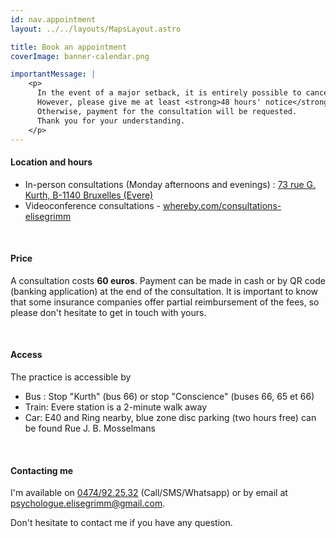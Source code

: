 ```yaml
---
id: nav.appointment
layout: ../../layouts/MapsLayout.astro

title: Book an appointment
coverImage: banner-calendar.png

importantMessage: |
    <p>
      In the event of a major setback, it is entirely possible to cancel an appointment.
      However, please give me at least <strong>48 hours' notice</strong>.  
      Otherwise, payment for the consultation will be requested. 
      Thank you for your understanding.
    </p>
---
```


#### Location and hours

-   In-person consultations (Monday afternoons and evenings) : <a href="https://maps.app.goo.gl/ZiPnN6xyHavBY6do9" target="_blank" />73 rue G. Kurth, B-1140 Bruxelles (Evere)</a>
-   Videoconference consultations - <a href="https://whereby.com/consultations-elisegrimm" target="_blank" />whereby.com/consultations-elisegrimm</a>

<br>

#### Price

A consultation costs **60 euros**. Payment can be made in cash or by QR code (banking application) at the end of the 
consultation. It is important to know that some insurance companies offer partial reimbursement of the fees, so please 
don't hesitate to get in touch with yours.

<br>

#### Access

The practice is accessible by

-   Bus : Stop "Kurth" (bus 66) or stop "Conscience" (buses 66, 65 et 66)
-   Train: Evere station is a 2-minute walk away
-   Car: E40 and Ring nearby, blue zone disc parking (two hours free) can be found Rue J. B. Mosselmans

<br>

#### Contacting me

I'm available on [0474/92.25.32](tel:0474922532) (Call/SMS/Whatsapp) or by email at 
[psychologue.elisegrimm@gmail.com](mailto:psychologue.elisegrimm@gmail.com).

Don't hesitate to contact me if you have any question.
